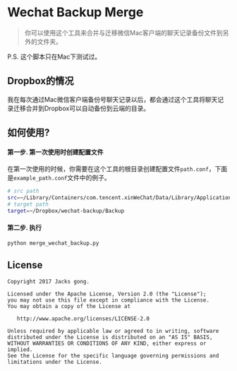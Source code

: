 # Wechat Backup Merge

> 你可以使用这个工具来合并与迁移微信Mac客户端的聊天记录备份文件到另外的文件夹。

P.S. 这个脚本只在Mac下测试过。


## Dropbox的情况

我在每次通过Mac微信客户端备份号聊天记录以后，都会通过这个工具将聊天记录迁移合并到Dropbox可以自动备份到云端的目录。

## 如何使用?

#### 第一步. 第一次使用时创建配置文件

在第一次使用的时候，你需要在这个工具的根目录创建配置文件`path.conf`，下面是`example_path.conf`文件中的例子。

```bash
# src path
src=~/Library/Containers/com.tencent.xinWeChat/Data/Library/Application Support/com.tencent.xinWeChat/2.0b4.0.9/Backup
# target path
target=~/Dropbox/wechat-backup/Backup
```

#### 第二步. 执行

```bash
python merge_wechat_backup.py
```

## License

```
Copyright 2017 Jacks gong.

Licensed under the Apache License, Version 2.0 (the "License");
you may not use this file except in compliance with the License.
You may obtain a copy of the License at

   http://www.apache.org/licenses/LICENSE-2.0

Unless required by applicable law or agreed to in writing, software
distributed under the License is distributed on an "AS IS" BASIS,
WITHOUT WARRANTIES OR CONDITIONS OF ANY KIND, either express or implied.
See the License for the specific language governing permissions and
limitations under the License.
```
